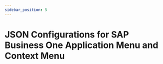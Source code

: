 ```yaml
---
sidebar_position: 5
---
```


# JSON Configurations for SAP Business One Application Menu and Context Menu
